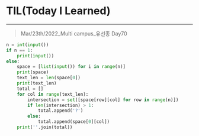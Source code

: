 # TIL(Today I Learned)

___

> Mar/23th/2022_Multi campus_유선종 Day70

```python
n = int(input())
if n == 1:
    print(input())
else:
    space = [list(input()) for i in range(n)]
    print(space)
    text_len = len(space[0])
    print(text_len)
    total = []
    for col in range(text_len):
        intersection = set([space[row][col] for row in range(n)])
        if len(intersection) > 1:
            total.append('?')
        else:
            total.append(space[0][col])
    print(''.join(total))
```
